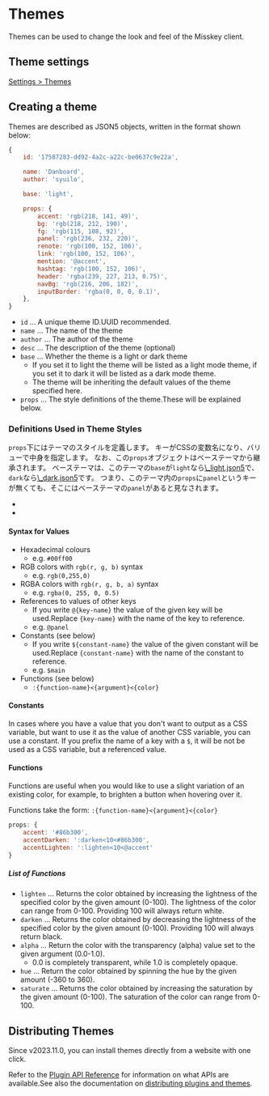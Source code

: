 # Themes

Themes can be used to change the look and feel of the Misskey client.

## Theme settings

[Settings > Themes](x-mi-web://settings/theme)

## Creating a theme

Themes are described as JSON5 objects, written in the format shown below:

```js
{
	id: '17587283-dd92-4a2c-a22c-be0637c9e22a',

	name: 'Danboard',
	author: 'syuilo',

	base: 'light',

	props: {
		accent: 'rgb(218, 141, 49)',
		bg: 'rgb(218, 212, 190)',
		fg: 'rgb(115, 108, 92)',
		panel: 'rgb(236, 232, 220)',
		renote: 'rgb(100, 152, 106)',
		link: 'rgb(100, 152, 106)',
		mention: '@accent',
		hashtag: 'rgb(100, 152, 106)',
		header: 'rgba(239, 227, 213, 0.75)',
		navBg: 'rgb(216, 206, 182)',
		inputBorder: 'rgba(0, 0, 0, 0.1)',
	},
}

```

- `id` ... A unique theme ID.UUID recommended.
- `name` ... The name of the theme
- `author` ... The author of the theme
- `desc` ... The description of the theme (optional)
- `base` ... Whether the theme is a light or dark theme
  - If you set it to light the theme will be listed as a light mode theme, if you set it to dark it will be listed as a dark mode theme.
  - The theme will be inheriting the default values of the theme specified here.
- `props` ... The style definitions of the theme.These will be explained below.

### Definitions Used in Theme Styles

`props`下にはテーマのスタイルを定義します。
キーがCSSの変数名になり、バリューで中身を指定します。
なお、この`props`オブジェクトはベーステーマから継承されます。
ベーステーマは、このテーマの`base`が`light`なら[\\_light.json5][_light.json5]で、`dark`なら[\\_dark.json5][_dark.json5]です。
つまり、このテーマ内の`props`に`panel`というキーが無くても、そこにはベーステーマの`panel`があると見なされます。

- [_light.json5]: https://github.com/misskey-dev/misskey/blob/develop/packages/frontend/src/themes/_light.json5
- [_dark.json5]: https://github.com/misskey-dev/misskey/blob/develop/packages/frontend/src/themes/_dark.json5

#### Syntax for Values

- Hexadecimal colours
  - e.g. `#00ff00`
- RGB colors with `rgb(r, g, b)` syntax
  - e.g. `rgb(0,255,0)`
- RGBA colors with `rgb(r, g, b, a)` syntax
  - e.g. `rgba(0, 255, 0, 0.5)`
- References to values of other keys
  - If you write `@{key-name}` the value of the given key will be used.Replace `{key-name}` with the name of the key to reference.
  - e.g. `@panel`
- Constants (see below)
  - If you write `${constant-name}` the value of the given constant will be used.Replace `{constant-name}` with the name of the constant to reference.
  - e.g. `$main`
- Functions (see below)
  - `:{function-name}<{argument}<{color}`

#### Constants

In cases where you have a value that you don't want to output as a CSS variable, but want to use it as the value of another CSS variable, you can use a constant.
If you prefix the name of a key with a `$`, it will be not be used as a CSS variable, but a referenced value.

#### Functions

Functions are useful when you would like to use a slight variation of an existing color, for example, to brighten a button when hovering over it.

Functions take the form: `:{function-name}<{argument}<{color}`

```js
props: {
	accent: '#86b300',
	accentDarken: ':darken<10<#86b300',
	accentLighten: ':lighten<10<@accent'
}
```

##### List of Functions

- `lighten` ... Returns the color obtained by increasing the lightness of the specified color by the given amount (0-100). The lightness of the color can range from 0-100. Providing 100 will always return white.
- `darken` ... Returns the color obtained by decreasing the lightness of the specified color by the given amount (0-100). Providing 100 will always return black.
- `alpha` ... Return the color with the transparency (alpha) value set to the given argument (0.0-1.0).
  - 0.0 is completely transparent, while 1.0 is completely opaque.
- `hue` ... Return the color obtained by spinning the hue by the given amount (-360 to 360).
- `saturate` ... Returns the color obtained by increasing the saturation by the given amount (0-100). The saturation of the color can range from 0-100.

## Distributing Themes

Since v2023.11.0, you can install themes directly from a website with one click.

Refer to the [Plugin API Reference](./plugin-api-reference/) for information on what APIs are available.See also the documentation on [distributing plugins and themes](../../for-developers/publish-on-your-website/).

